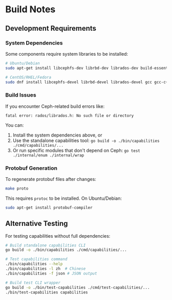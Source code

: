 # Build Notes

## Development Requirements

### System Dependencies

Some components require system libraries to be installed:

```bash
# Ubuntu/Debian
sudo apt-get install libcephfs-dev librbd-dev librados-dev build-essential

# CentOS/RHEL/Fedora  
sudo dnf install libcephfs-devel librbd-devel librados-devel gcc gcc-c++ make
```

### Build Issues

If you encounter Ceph-related build errors like:
```
fatal error: rados/librados.h: No such file or directory
```

You can:

1. Install the system dependencies above, or
2. Use the standalone capabilities tool: `go build -o ./bin/capabilities ./cmd/capabilities/...`
3. Or run specific modules that don't depend on Ceph: `go test ./internal/enum ./internal/wrap`

### Protobuf Generation

To regenerate protobuf files after changes:
```bash
make proto
```

This requires `protoc` to be installed. On Ubuntu/Debian:
```bash
sudo apt-get install protobuf-compiler
```

## Alternative Testing

For testing capabilities without full dependencies:
```bash
# Build standalone capabilities CLI
go build -o ./bin/capabilities ./cmd/capabilities/...

# Test capabilities command
./bin/capabilities --help
./bin/capabilities -l zh  # Chinese
./bin/capabilities -f json # JSON output

# Build test CLI wrapper
go build -o ./bin/test-capabilities ./cmd/test-capabilities/...
./bin/test-capabilities capabilities
```